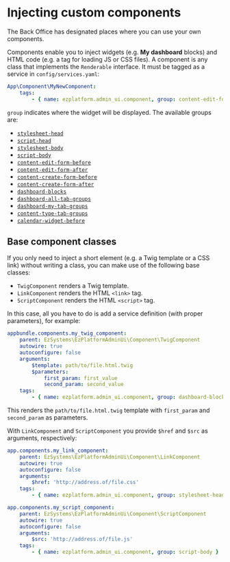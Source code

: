 # Injecting custom components

The Back Office has designated places where you can use your own components.

Components enable you to inject widgets (e.g. **My dashboard** blocks) and HTML code (e.g. a tag for loading JS or CSS files).
A component is any class that implements the `Renderable` interface.
It must be tagged as a service in `config/services.yaml`:

``` yaml
App\Component\MyNewComponent:
    tags:
        - { name: ezplatform.admin_ui.component, group: content-edit-form-before }
```

`group` indicates where the widget will be displayed. The available groups are:

- [`stylesheet-head`](https://github.com/ezsystems/ezplatform-admin-ui/blob/master/src/bundle/Resources/views/themes/admin/ui/layout.html.twig#L98)
- [`script-head`](https://github.com/ezsystems/ezplatform-admin-ui/blob/master/src/bundle/Resources/views/themes/admin/ui/layout.html.twig#L99)
- [`stylesheet-body`](https://github.com/ezsystems/ezplatform-admin-ui/blob/master/src/bundle/Resources/views/themes/admin/ui/layout.html.twig#L163)
- [`script-body`](https://github.com/ezsystems/ezplatform-admin-ui/blob/master/src/bundle/Resources/views/themes/admin/ui/layout.html.twig#L164)
- [`content-edit-form-before`](https://github.com/ezsystems/ezplatform-admin-ui/blob/master/src/bundle/Resources/views/themes/admin/user/edit.html.twig#L57)
- [`content-edit-form-after`](https://github.com/ezsystems/ezplatform-admin-ui/blob/master/src/bundle/Resources/views/themes/admin/user/edit.html.twig#L67)
- [`content-create-form-before`](https://github.com/ezsystems/ezplatform-admin-ui/blob/master/src/bundle/Resources/views/themes/admin/user/create.html.twig#L54)
- [`content-create-form-after`](https://github.com/ezsystems/ezplatform-admin-ui/blob/master/src/bundle/Resources/views/themes/admin/user/create.html.twig#L62)
- [`dashboard-blocks`](https://github.com/ezsystems/ezplatform-admin-ui/blob/master/src/bundle/Resources/views/themes/admin/ui/dashboard/dashboard.html.twig#L30)
- [`dashboard-all-tab-groups`](https://github.com/ezsystems/ezplatform-admin-ui/blob/master/src/bundle/Resources/views/themes/admin/ui/dashboard/block/all.html.twig#L6)
- [`dashboard-my-tab-groups`](https://github.com/ezsystems/ezplatform-admin-ui/blob/master/src/bundle/Resources/views/themes/admin/ui/dashboard/block/me.html.twig#L6)
- [`content-type-tab-groups`](https://github.com/ezsystems/ezplatform-admin-ui/blob/master/src/bundle/Resources/views/themes/admin/content_type/index.html.twig#L10)
- [`calendar-widget-before`](https://github.com/ezsystems/ezplatform-calendar/blob/master/src/bundle/Resources/views/themes/admin/calendar/view.html.twig#L24)

## Base component classes

If you only need to inject a short element (e.g. a Twig template or a CSS link) without writing a class,
you can make use of the following base classes:

- `TwigComponent` renders a Twig template.
- `LinkComponent` renders the HTML `<link>` tag.
- `ScriptComponent` renders the HTML `<script>` tag.

In this case, all you have to do is add a service definition (with proper parameters), for example:

``` yaml
appbundle.components.my_twig_component:
    parent: EzSystems\EzPlatformAdminUi\Component\TwigComponent
    autowire: true
    autoconfigure: false
    arguments:
        $template: path/to/file.html.twig
        $parameters:
            first_param: first_value
            second_param: second_value
    tags:
        - { name: ezplatform.admin_ui.component, group: dashboard-blocks }
```

This renders the `path/to/file.html.twig` template with `first_param` and `second_param` as parameters.

With `LinkComponent` and `ScriptComponent` you provide `$href` and `$src` as arguments, respectively:

``` yaml
app.components.my_link_component:
    parent: EzSystems\EzPlatformAdminUi\Component\LinkComponent
    autowire: true
    autoconfigure: false
    arguments:
        $href: 'http://address.of/file.css'
    tags:
        - { name: ezplatform.admin_ui.component, group: stylesheet-head }
```

``` yaml
app.components.my_script_component:
    parent: EzSystems\EzPlatformAdminUi\Component\ScriptComponent
    autowire: true
    autoconfigure: false
    arguments:
        $src: 'http://address.of/file.js'
    tags:
        - { name: ezplatform.admin_ui.component, group: script-body }
```
